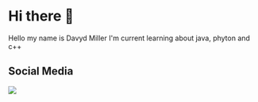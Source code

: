 # Hi there 👋
Hello my name is Davyd Miller
I'm current learning about java, phyton and c++
## Social Media
<div>
<a href="https://www.instagram.com/kamii_kx?igsh=NWl2MG1ua2xzZGYx" target="_blank"><img src= "downloads/inst" max weight= "37px">
</div>

<!--
**Shisui-Uchix/Shisui-Uchix** is a ✨ _special_ ✨ repository because its `README.md` (this file) appears on your GitHub profile.

Here are some ideas to get you started:

- 🔭 I’m currently working on ...
- 🌱 I’m currently learning ...
- 👯 I’m looking to collaborate on ...
- 🤔 I’m looking for help with ...
- 💬 Ask me about ...
- 📫 How to reach me: ...
- 😄 Pronouns: ...
- ⚡ Fun fact: ...
-->
